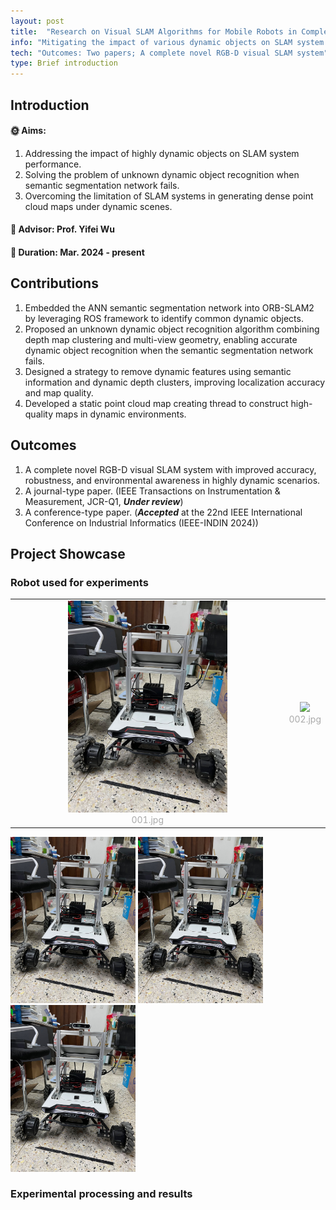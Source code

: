 ```yaml
---
layout: post
title:  "Research on Visual SLAM Algorithms for Mobile Robots in Complex Dynamic Environments"
info: "Mitigating the impact of various dynamic objects on SLAM system performance to achieve high-precision localization and static dense point cloud map construction."
tech: "Outcomes: Two papers; A complete novel RGB-D visual SLAM system"
type: Brief introduction 
---
```


## Introduction

#### &#127774; Aims: 

1. Addressing the impact of highly dynamic objects on SLAM system performance.
2. Solving the problem of unknown dynamic object recognition when semantic segmentation network fails.
3. Overcoming the limitation of SLAM systems in generating dense point cloud maps under dynamic scenes.

#### &#128221; Advisor: Prof. Yifei Wu 

#### &#128197; Duration: Mar. 2024 - present

## Contributions

1. Embedded the ANN semantic segmentation network into ORB-SLAM2 by leveraging ROS framework to identify common dynamic objects.
2. Proposed an unknown dynamic object recognition algorithm combining depth map clustering and multi-view geometry, enabling accurate dynamic object recognition when the semantic segmentation network fails.
3. Designed a strategy to remove dynamic features using semantic information and dynamic depth clusters, improving localization accuracy and map quality.
4. Developed a static point cloud map creating thread to construct high-quality maps in dynamic environments.

## Outcomes
 
1. A complete novel RGB-D visual SLAM system with improved accuracy, robustness, and environmental awareness in highly dynamic scenarios.
2. A journal-type paper. (IEEE Transactions on Instrumentation & Measurement, JCR-Q1, ***Under review***)
3. A conference-type paper. (***Accepted*** at the 22nd IEEE International Conference on Industrial Informatics (IEEE-INDIN 2024))

## Project Showcase

### Robot used for experiments

<table rules="none" align="center">
	<tr>
		<td>
			<center>
				<img src="https://github.com/Effun-141/Effun-141.github.io/blob/main/assets/img/20240318/1.jpg" width="60%" />
				<br/>
				<font color="AAAAAA">001.jpg</font>
			</center>
		</td>
		<td>
			<center>
				<img src="https://i-blog.csdnimg.cn/blog_migrate/1468f1fe06eeaec6ba08576623f2f232.jpeg" width="60%" />
				<br/>
				<font color="AAAAAA">002.jpg</font>
			</center>
		</td>
	</tr>
</table>


<p float="left">
  <img src="https://github.com/Effun-141/Effun-141.github.io/blob/main/assets/img/20240318/1.jpg" width="200" />
  <img src="https://github.com/Effun-141/Effun-141.github.io/blob/main/assets/img/20240318/1.jpg" width="200" />
  <img src="https://github.com/Effun-141/Effun-141.github.io/blob/main/assets/img/20240318/1.jpg" width="200" />
</p>


### Experimental processing and results

